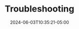 ---
weight: 999
title: "Troubleshooting"
description: "A collection of troubleshooting documents."
icon: "article"
date: "2024-06-03T10:35:21-05:00"
lastmod: "2024-06-03T10:35:21-05:00"
draft: false
toc: true
---